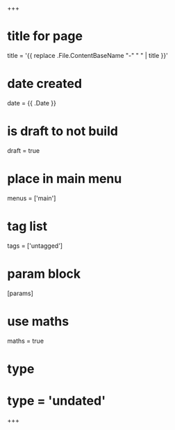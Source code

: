 +++
# title for page
title = '{{ replace .File.ContentBaseName "-" " " | title }}'
# date created
date = {{ .Date }}
# is draft to not build
draft = true
# place in main menu
menus = ['main']
# tag list
tags = ['untagged']
# param block
[params]
# use maths
maths = true
# type
# type = 'undated'
+++

